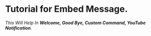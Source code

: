 # Tutorial for Embed Message.

*This Will Help In __Welcome, Good Bye, Custom Command, YouTube Notification__.*

